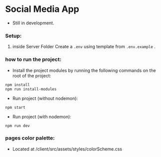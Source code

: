 # Social Media App
- Still in development.

### Setup:
1. inside Server Folder Create a `.env` using template from `.env.example` .

### how to run the project:
- Install the project modules by running the following commands on the root of the project:
```
npm install
npm run install-modules
```

- Run project (without nodemon):
```
npm start
```
- Run project (with nodemon):
```
npm run dev
```



### pages color palette:
- Located at /client/src/assets/styles/colorScheme.css